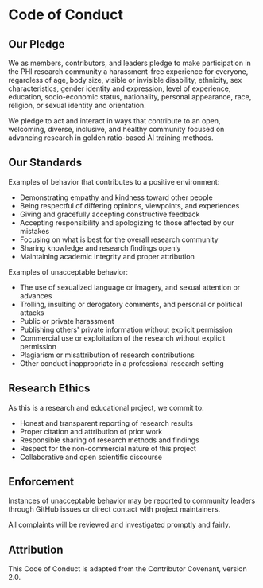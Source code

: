 # Code of Conduct

## Our Pledge

We as members, contributors, and leaders pledge to make participation in the PHI research community a harassment-free experience for everyone, regardless of age, body size, visible or invisible disability, ethnicity, sex characteristics, gender identity and expression, level of experience, education, socio-economic status, nationality, personal appearance, race, religion, or sexual identity and orientation.

We pledge to act and interact in ways that contribute to an open, welcoming, diverse, inclusive, and healthy community focused on advancing research in golden ratio-based AI training methods.

## Our Standards

Examples of behavior that contributes to a positive environment:

* Demonstrating empathy and kindness toward other people
* Being respectful of differing opinions, viewpoints, and experiences
* Giving and gracefully accepting constructive feedback
* Accepting responsibility and apologizing to those affected by our mistakes
* Focusing on what is best for the overall research community
* Sharing knowledge and research findings openly
* Maintaining academic integrity and proper attribution

Examples of unacceptable behavior:

* The use of sexualized language or imagery, and sexual attention or advances
* Trolling, insulting or derogatory comments, and personal or political attacks
* Public or private harassment
* Publishing others' private information without explicit permission
* Commercial use or exploitation of the research without explicit permission
* Plagiarism or misattribution of research contributions
* Other conduct inappropriate in a professional research setting

## Research Ethics

As this is a research and educational project, we commit to:

* Honest and transparent reporting of research results
* Proper citation and attribution of prior work
* Responsible sharing of research methods and findings
* Respect for the non-commercial nature of this project
* Collaborative and open scientific discourse

## Enforcement

Instances of unacceptable behavior may be reported to community leaders through GitHub issues or direct contact with project maintainers.

All complaints will be reviewed and investigated promptly and fairly.

## Attribution

This Code of Conduct is adapted from the Contributor Covenant, version 2.0.
